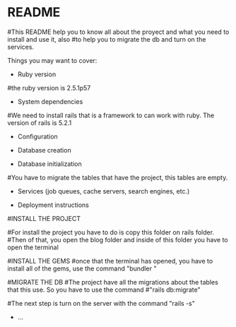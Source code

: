 # README

#This README help you to know all about the proyect and what you need to install and use it, also
#to help you to migrate the db and turn on the services. 

Things you may want to cover:

* Ruby version

#the ruby version is 2.5.1p57

* System dependencies

#We need to install rails that is a framework to can work with ruby. The version of rails is 5.2.1

* Configuration



* Database creation

* Database initialization

#You have to migrate the tables that have the project, this tables are empty. 


* Services (job queues, cache servers, search engines, etc.)

* Deployment instructions

#INSTALL THE PROJECT

#For install the project  you have to do is copy this folder on rails folder.
#Then of that, you open the blog folder and inside of this folder you have to open the terminal

#INSTALL THE GEMS
#once that the terminal has opened, you have to install all of the gems, use the command "bundler "

#MIGRATE THE DB
#The project have all the migrations about the tables that this use. So you have to use the command
#"rails db:migrate"


#The next step is turn on the server with the command "rails -s"

* ...
